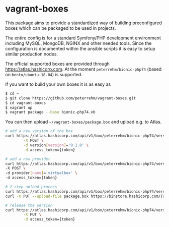 # vagrant-boxes

This package aims to provide a standardized way of building preconfigured boxes which
can be packaged to be used in projects.

The entire config is for a standard Symfony/PHP development environment including MySQL,
MongoDB, NGINX and other needed tools. Since the configuration is documented within the
ansible scripts it is easy to setup similar production nodes. 

The official supported boxes are provided through https://atlas.hashicorp.com. At the 
moment `peterrehm/bionic-php74` (based on `bento/ubuntu-18.04`) is supported.

If you want to build your own boxes it is as easy as

````sh
$ cd ~
$ git clone https://github.com/peterrehm/vagrant-boxes.git
$ cd vagrant-boxes
$ vagrant up
$ vagrant package --base bionic-php74.vb
````

You can then upload `~/vagrant-boxes/package.box` and upload e.g. to Atlas.

````sh
# add a new version of the box
curl https://atlas.hashicorp.com/api/v1/box/peterrehm/bionic-php74/versions \
        -X POST \
        -d version[version]='0.1.0' \
        -d access_token={token}

# add a new provider
curl https://atlas.hashicorp.com/api/v1/box/peterrehm/bionic-php74/version/0.1.0/providers \
-X POST \
-d provider[name]='virtualbox' \
-d access_token={token}

# 2-step upload process
curl https://atlas.hashicorp.com/api/v1/box/peterrehm/bionic-php74/version/0.1.0/provider/virtualbox/upload?access_token={token}
curl -X PUT --upload-file package.box https://binstore.hashicorp.com/{response token of previous command}

# release the version
curl https://atlas.hashicorp.com/api/v1/box/peterrehm/bionic-php74/version/0.1.0/release \
        -X PUT \
        -d access_token={token}
````
